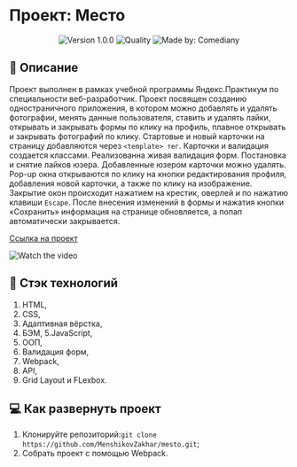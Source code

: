 # Проект: Место
<p align="center">
    <img alt="Version 1.0.0" src="https://img.shields.io/badge/version-1.0.0-blue" />
    <img alt="Quality" src="https://img.shields.io/badge/status-release-orange.svg" >
    <img alt="Made by: Comediany" src="https://img.shields.io/badge/made%20by-MenshikovZakhar-blue" />
</p>

## :memo: Описание

Проект выполнен в рамках учебной программы Яндекс.Практикум по специальности веб-разработчик.
Проект посвящен созданию одностраничного приложения, в котором можно добавлять и удалять фотографии, 
менять данные пользователя, ставить и удалять лайки, открывать и закрывать формы по клику на профиль,
плавное открывать и закрывать фотографий по клику. 
Стартовые и новый карточки на страницу добавляются через `<template> тег`.
Карточки и валидация создается классами.
Реализованна живая валидация форм.
Постановка и снятие лайков юзера.
Добавленные юзером карточки можно удалять.
Pop-up окна открываются по клику на кнопки редактирования профиля, добавления новой карточки, а также по клику на изображение.
Закрытие окон происходит нажатием на крестик, оверлей и по нажатию клавиши `Escape`.
После внесения изменений в формы и нажатия кнопки «Сохранить» информация на странице обновляется, а попап автоматически закрывается.

[Ссылка на проект](https://menshikovzakhar.github.io/mesto/)

![Watch the video](./preview.gif)

## :hammer: Стэк технологий
1. HTML,
2. CSS,
3. Адаптивная вёрстка,
4. БЭМ,
5.JavaScript,
6. ООП, 
7. Валидация форм,
8. Webpack,
9. API,
10. Grid Layout и FLexbox.

## 💻 Как развернуть проект

1. Клонируйте репозиторий:`git clone https://github.com/MenshikovZakhar/mesto.git`;
2. Собрать проект с помощью  Webpack. 

